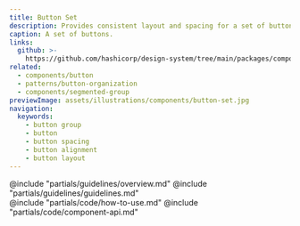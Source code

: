 ```yaml
---
title: Button Set
description: Provides consistent layout and spacing for a set of buttons.
caption: A set of buttons.
links:
  github: >-
    https://github.com/hashicorp/design-system/tree/main/packages/components/src/components/hds/button-set
related:
  - components/button
  - patterns/button-organization
  - components/segmented-group
previewImage: assets/illustrations/components/button-set.jpg
navigation:
  keywords:
    - button group
    - button
    - button spacing
    - button alignment
    - button layout
---
```


<section data-tab="Guidelines">
  @include "partials/guidelines/overview.md"
  @include "partials/guidelines/guidelines.md"
</section>

<section data-tab="Code">
  @include "partials/code/how-to-use.md"
  @include "partials/code/component-api.md"
</section>
